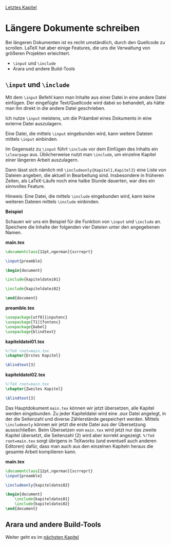 [Letztes Kapitel](Kapitel12.md)

# Längere Dokumente schreiben

Bei längeren Dokumenten ist es recht umständlich, durch den Quellcode zu scrollen. LaTeX hat aber einige Features, die uns die Verwaltung von größeren Projekten erleichtert. 

*  ``\input`` und ``\include``
*  Arara und andere Build-Tools

##  ``\input`` und ``\include`` 


Mit dem ``\input`` Befehl kann man Inhalte aus einer Datei in eine andere Datei  einfügen. Der eingefügte Text/Quellcode wird dabei so behandelt, als hätte man ihn direkt in die andere Datei geschrieben.

Ich nutze ``\input`` meistens, um die Präambel eines Dokuments in eine externe Datei auszulagern.

Eine Datei, die mittels ``\input`` eingebunden wird, kann weitere Dateien mittels ``\input`` einbinden.

Im Gegensatz zu ``\input`` führt ``\include`` vor dem Einfügen des Inhalts ein ``\clearpage`` aus. Üblicherweise nutzt man ``\include``, um einzelne Kapitel einer längeren Arbeit auszulagern. 

Dann lässt sich nämlich mit ``\includeonly{Kapitel1,Kapitel3}`` eine Liste von Dateien angeben, die aktuell in Bearbeitung sind. Insbesondere in früheren Zeiten, als LaTeX-Läufe noch eine halbe Stunde dauerten, war dies ein sinnvolles Feature.

Hinweis: Eine Datei, die mittels ``\include`` eingebunden wird, kann keine weiteren Dateien mittels ``\include`` einbinden.

**Beispiel**

Schauen wir uns ein Beispiel für die Funktion von ``\input`` und ``\include`` an. Speichere die Inhalte der folgenden vier Dateien unter den angegebenen Namen.

**main.tex**
```latex
\documentclass[12pt,ngerman]{scrreprt}

\input{preamble}

\begin{document}

\include{kapiteldatei01}

\include{kapiteldatei02}

\end{document}
```


**preamble.tex**
```latex
\usepackage[utf8]{inputenc}
\usepackage[T1]{fontenc}
\usepackage{babel}
\usepackage{blindtext}
```


**kapiteldatei01.tex**
```latex
%!TeX root=main.tex
\chapter{Erstes Kapitel}

\blindtext[3]
```


**kapiteldatei02.tex**
```latex
%!TeX root=main.tex
\chapter{Zweites Kapitel}

\blindtext[3]
```

Das Hauptdokument ``main.tex`` können wir jetzt übersetzen, alle Kapitel werden eingebunden. Zu jeder Kapiteldatei wird  eine _.aux_ Datei angelegt, in der die Seitenzahl und diverse Zählerstände gespeichert werden. Mittels ``\includeonly`` können wir jetzt die erste Datei aus der Übersetzung aussschließen. Beim Übersetzen von ``main.tex`` wird jetzt nur das zweite Kapitel übersetzt, die Seitenzahl (2) wird aber korrekt angezeigt. ``%!TeX root=main.tex`` sorgt übrigens in TeXworks (und eventuell auch anderen Editoren) dafür, dass man auch aus den einzelnen Kapiteln heraus die gesamte Arbeit kompilieren kann.


**main.tex**
```latex
\documentclass[12pt,ngerman]{scrreprt}
\input{preamble}

\includeonly{kapiteldatei02}

\begin{document}
    \include{kapiteldatei01}
    \include{kapiteldatei02}
\end{document}
```

## Arara und andere Build-Tools



Weiter geht es im [nächsten Kapitel](Kapitel14.md)
